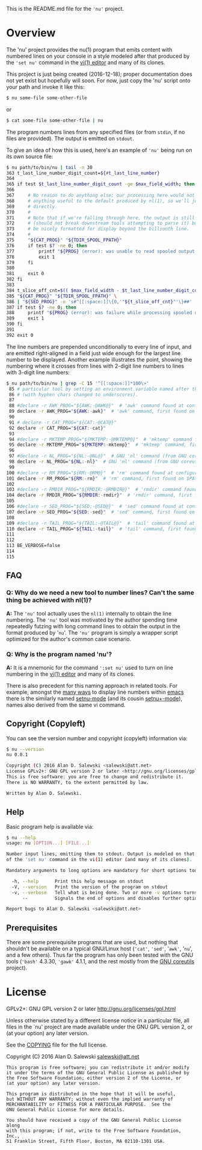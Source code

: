 This is the README.md file for the `'nu'` project.

# Overview

The 'nu' project provides the nu(1) program that emits content with numbered
lines on your console in a style modeled after that produced by the `'set nu'`
command in the [vi(1) editor][VI] and many of its clones.

This project is just being created (2016-12-18); proper documentation does not
yet exist but hopefully will soon. For now, just copy the 'nu' script onto
your path and invoke it like this:

``` bash
$ nu some-file some-other-file
```
or
``` bash
$ cat some-file some-other-file | nu
```

The program numbers lines from any specified files (or from `stdin`, if no
files are provided). The output is emitted on `stdout`.

To give an idea of how this is used, here's an example of `'nu'` being run on
its own source file:


``` bash
$ nu path/to/bin/nu | tail -n 30
363 t_last_line_number_digit_count=${#t_last_line_number}
364 
365 if test $t_last_line_number_digit_count -ge $max_field_width; then
366 
367     # No reason to do anything else; our processing here would not be adding
368     # anything useful to the default produced by nl(1), so we'll just show it
369     # directly.
370     #
371     # Note that if we're falling through here, the output is still predictable
372     # (should not break downstream tools attempting to parse it) but will not
373     # be nicely formatted for display beyond the billionth line.
374     #
375     "${CAT_PROG}" "${TDIR_SPOOL_FPATH}"
376     if test $? -ne 0; then
377         printf "${PROG} (error): was unable to read spooled output from temporary file \"%s\"; bailing out\n" "${TDIR_SPOOL_FPATH}" 1>&2
378         exit 1
379     fi
380 
381     exit 0
382 fi
383 
384 t_slice_off_cnt=$(( $max_field_width - $t_last_line_number_digit_count ))
385 "${CAT_PROG}" "${TDIR_SPOOL_FPATH}" \
386 | "${SED_PROG}" -e 's#^[[:space:]]\{0,'"${t_slice_off_cnt}"'\}##'
387 if test $? -ne 0; then
388     printf "${PROG} (error): was failure while processing spooled output from temporary file \"%s\"; bailing out\n" "${TDIR_SPOOL_FPATH}" 1>&2
389     exit 1
390 fi
391 
392 exit 0
```

The line numbers are prepended unconditionally to every line of input, and are
emitted right-aligned in a field just wide enough for the largest line number
to be displayed. Another example illustrates the point, showing the numbering
where it crosses from lines with 2-digit line numbers to lines with 3-digit
line numbers:


``` bash
$ nu path/to/bin/nu | grep -C 15 '^[[:space:]]*100\>'
 85 # particular tool by setting an environment variable named after the tool
 86 # (with hyphen chars changed to underscores).
 87 
 88 #declare -r AWK_PROG="${AWK:-@AWK@}"  # 'awk' command found at configure time 
 89 declare -r AWK_PROG="${AWK:-awk}"  # 'awk' command, first found on $PATH
 90 
 91 # declare -r CAT_PROG="${CAT:-@CAT@}"
 92 declare -r CAT_PROG="${CAT:-cat}"
 93 
 94 #declare -r MKTEMP_PROG="${MKTEMP:-@MKTEMP@}"  # 'mktemp' command found at configure time 
 95 declare -r MKTEMP_PROG="${MKTEMP:-mktemp}"  # 'mktemp' command, first found on $PATH
 96 
 97 #declare -r NL_PROG="${NL:-@NL@}"  # GNU 'nl' command (from GNU coreutils) found at configure time 
 98 declare -r NL_PROG="${NL:-nl}"  # GNU 'nl' command (from GNU coreutils), first found on $PATH
 99 
100 #declare -r RM_PROG="${RM:-@RM@}"  # 'rm' command found at configure time 
101 declare -r RM_PROG="${RM:-rm}"  # 'rm' command, first found on $PATH
102 
103 #declare -r RMDIR_PROG="${RMDIR:-@RMDIR@}"  # 'rmdir' command found at configure time 
104 declare -r RMDIR_PROG="${RMDIR:-rmdir}"  # 'rmdir' command, first found on $PATH
105 
106 #declare -r SED_PROG="${SED:-@SED@}"  # 'sed' command found at configure time 
107 declare -r SED_PROG="${SED:-sed}"  # 'sed' command, first found on $PATH
108 
109 #declare -r TAIL_PROG="${TAIL:-@TAIL@}"  # 'tail' command found at configure time 
110 declare -r TAIL_PROG="${TAIL:-tail}"  # 'tail' command, first found on $PATH
111 
112 
113 BE_VERBOSE=false
114 
115 
```


## FAQ

### Q: Why do we need a new tool to number lines? Can't the same thing be achieved with nl(1)?

**A:** The `'nu'` tool actually uses the `nl(1)` internally to obtain the line
numbering. The `'nu'` tool was motivated by the author spending time
repeatedly futzing with long command lines to obtain the output in the format
produced by '`nu`'. The `'nu'` program is simply a wrapper script optimized
for the author's common case scenario.

### Q: Why is the program named 'nu'?

**A:** It is a mnemonic for the command `':set nu'` used to turn on line numbering in the [vi(1) editor][VI] and many of its clones.

There is also precedent for this naming approach in related tools. For
example, amongst the [many ways][EMACS_LINENUM] to display line numbers within
[emacs][EMACS] there is the similarly named [setnu-mode][SETNU_EL] (and its
cousin [setnu+-mode][SETNU_PLUS_EL]), names also derived from the same vi
command.


## Copyright (Copyleft)

You can see the version number and copyright (copyleft) information via:
``` bash
$ nu --version
nu 0.0.1

Copyright (C) 2016 Alan D. Salewski <salewski@att.net>
License GPLv2+: GNU GPL version 2 or later <http://gnu.org/licenses/gpl.html>.
This is free software: you are free to change and redistribute it.
There is NO WARRANTY, to the extent permitted by law.

Written by Alan D. Salewski.
```


## Help

Basic program help is available via:

``` bash
$ nu --help
usage: nu [OPTION...] [FILE...]

Number input lines, emitting them to stdout. Output is modeled on that
of the 'set nu' command in the vi(1) editor (and many of its clones).

Mandatory arguments to long options are mandatory for short options too.

  -h, --help      Print this help message on stdout
  -V, --version   Print the version of the program on stdout
  -v, --verbose   Tell what is being done. Two or more -v options turns on tracing (set -x)
      --          Signals the end of options and disables further options processing.

Report bugs to Alan D. Salewski <salewski@att.net>
```


## Prerequisites

There are some prerequisite programs that are used, but nothing that shouldn't
be available on a typical GNU/Linux host (`'cat'`, `'sed'`, '`awk'`, '`nu`',
and a few others). Thus far the program has only been tested with the GNU
tools (`'bash'` 4.3.30, `'gawk'` 4.1.1, and the rest mostly from the
[GNU coreutils][GNU_COREUTILS] project).


# License

GPLv2+: GNU GPL version 2 or later <http://gnu.org/licenses/gpl.html>

Unless otherwise stated by a different license notice in a particular file,
all files in the `nu' project are made available under the GNU GPL version 2,
or (at your option) any later version.

See the [COPYING] file for the full license.

Copyright (C) 2016 Alan D. Salewski <salewski@att.net>

    This program is free software; you can redistribute it and/or modify
    it under the terms of the GNU General Public License as published by
    the Free Software Foundation; either version 2 of the License, or
    (at your option) any later version.

    This program is distributed in the hope that it will be useful,
    but WITHOUT ANY WARRANTY; without even the implied warranty of
    MERCHANTABILITY or FITNESS FOR A PARTICULAR PURPOSE.  See the
    GNU General Public License for more details.

    You should have received a copy of the GNU General Public License along
    with this program; if not, write to the Free Software Foundation, Inc.,
    51 Franklin Street, Fifth Floor, Boston, MA 02110-1301 USA.



[BUGS]:          https://github.com/salewski/nu/blob/master/BUGS

[COPYING]:       https://github.com/salewski/nu/blob/master/COPYING

[EMACS]:         https://www.gnu.org/software/emacs/
[EMACS_LINENUM]: https://www.emacswiki.org/emacs/LineNumbers
[SETNU_EL]:      https://www.emacswiki.org/emacs/setnu.el
[SETNU_PLUS_EL]: https://www.emacswiki.org/emacs/setnu+.el
[VI]:            https://en.wikipedia.org/wiki/Vi
[GNU_COREUTILS]: https://www.gnu.org/software/coreutils/coreutils.html
